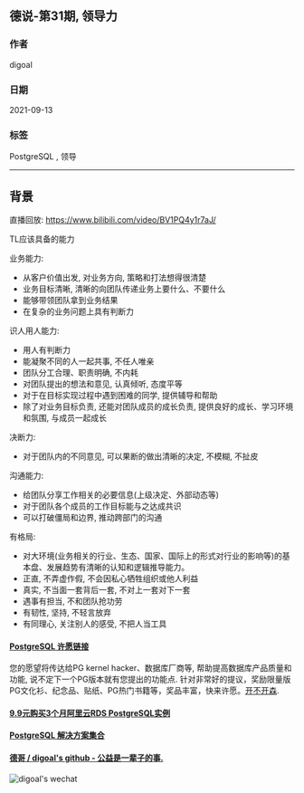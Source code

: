 ## 德说-第31期, 领导力    
    
### 作者    
digoal    
    
### 日期    
2021-09-13     
    
### 标签    
PostgreSQL , 领导  
    
----    
    
## 背景    
直播回放: https://www.bilibili.com/video/BV1PQ4y1r7aJ/   
  
TL应该具备的能力  
  
业务能力:   
- 从客户价值出发, 对业务方向, 策略和打法想得很清楚  
- 业务目标清晰, 清晰的向团队传递业务上要什么、不要什么  
- 能够带领团队拿到业务结果  
- 在复杂的业务问题上具有判断力  
  
识人用人能力:   
- 用人有判断力  
- 能凝聚不同的人一起共事, 不任人唯亲  
- 团队分工合理、职责明确, 不内耗  
- 对团队提出的想法和意见, 认真倾听, 态度平等  
- 对于在目标实现过程中遇到困难的同学, 提供辅导和帮助  
- 除了对业务目标负责, 还能对团队成员的成长负责, 提供良好的成长、学习环境和氛围, 与成员一起成长  
  
决断力:   
- 对于团队内的不同意见, 可以果断的做出清晰的决定, 不模糊, 不扯皮  
  
沟通能力:   
- 给团队分享工作相关的必要信息(上级决定、外部动态等)  
- 对于团队各个成员的工作目标能与之达成共识  
- 可以打破僵局和边界, 推动跨部门的沟通  
  
有格局:   
- 对大环境(业务相关的行业、生态、国家、国际上的形式对行业的影响等)的基本盘、发展趋势有清晰的认知和逻辑推导能力。
- 正直, 不弄虚作假, 不会因私心牺牲组织或他人利益  
- 真实, 不当面一套背后一套, 不对上一套对下一套  
- 遇事有担当, 不和团队抢功劳  
- 有韧性, 坚持, 不轻言放弃  
- 有同理心, 关注别人的感受, 不把人当工具  
     
  
#### [PostgreSQL 许愿链接](https://github.com/digoal/blog/issues/76 "269ac3d1c492e938c0191101c7238216")
您的愿望将传达给PG kernel hacker、数据库厂商等, 帮助提高数据库产品质量和功能, 说不定下一个PG版本就有您提出的功能点. 针对非常好的提议，奖励限量版PG文化衫、纪念品、贴纸、PG热门书籍等，奖品丰富，快来许愿。[开不开森](https://github.com/digoal/blog/issues/76 "269ac3d1c492e938c0191101c7238216").  
  
  
#### [9.9元购买3个月阿里云RDS PostgreSQL实例](https://www.aliyun.com/database/postgresqlactivity "57258f76c37864c6e6d23383d05714ea")
  
  
#### [PostgreSQL 解决方案集合](https://yq.aliyun.com/topic/118 "40cff096e9ed7122c512b35d8561d9c8")
  
  
#### [德哥 / digoal's github - 公益是一辈子的事.](https://github.com/digoal/blog/blob/master/README.md "22709685feb7cab07d30f30387f0a9ae")
  
  
![digoal's wechat](../pic/digoal_weixin.jpg "f7ad92eeba24523fd47a6e1a0e691b59")
  
